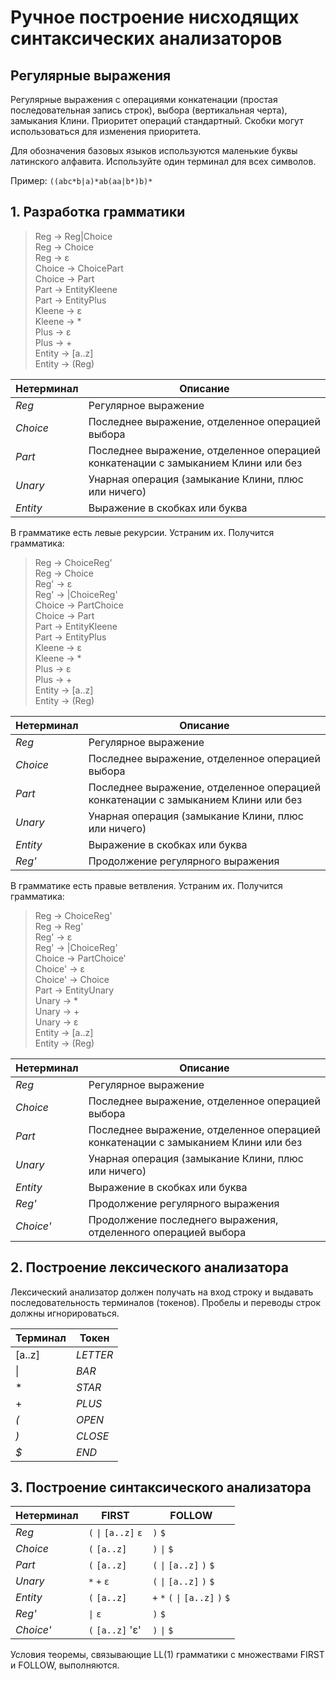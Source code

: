 # Ручное построение нисходящих синтаксических анализаторов

## Регулярные выражения

Регулярные выражения с операциями конкатенации (простая последовательная
запись строк), выбора (вертикальная черта), замыкания
Клини. Приоритет операций стандартный. Скобки могут использоваться
для изменения приоритета.

Для обозначения базовых языков используются маленькие буквы латинского
алфавита. Используйте один терминал для всех символов.

Пример: `((abc*b|a)*ab(aa|b*)b)*`

## 1. Разработка грамматики

> Reg -> Reg|Choice  
> Reg -> Choice  
> Reg -> ε  
> Choice -> ChoicePart  
> Choice -> Part  
> Part -> EntityKleene  
> Part -> EntityPlus  
> Kleene -> ε  
> Kleene -> *  
> Plus -> ε  
> Plus -> +  
> Entity -> [a..z]  
> Entity -> (Reg)  

Нетерминал | Описание
--- | ---
*Reg* | Регулярное выражение 
*Choice* | Последнее выражение, отделенное операцией выбора
*Part* | Последнее выражение, отделенное операцией конкатенации c замыканием Клини или без
*Unary* | Унарная операция (замыкание Клини, плюс или ничего)
*Entity* | Выражение в скобках или буква

В грамматике есть левые рекурсии. Устраним их. Получится грамматика:

> Reg -> ChoiceReg'  
> Reg -> Choice  
> Reg' -> ε  
> Reg' -> |ChoiceReg'  
> Choice -> PartChoice  
> Choice -> Part   
> Part -> EntityKleene  
> Part -> EntityPlus  
> Kleene -> ε  
> Kleene -> *  
> Plus -> ε  
> Plus -> +  
> Entity -> [a..z]  
> Entity -> (Reg)  

Нетерминал | Описание
--- | ---
*Reg* | Регулярное выражение 
*Choice* | Последнее выражение, отделенное операцией выбора
*Part* | Последнее выражение, отделенное операцией конкатенации c замыканием Клини или без
*Unary* | Унарная операция (замыкание Клини, плюс или ничего)
*Entity* | Выражение в скобках или буква
*Reg'* | Продолжение регулярного выражения 

В грамматике есть правые ветвления. Устраним их. Получится грамматика:

> Reg -> ChoiceReg'  
> Reg -> Reg'  
> Reg' -> ε  
> Reg' -> |ChoiceReg'  
> Choice -> PartChoice'  
> Choice' -> ε  
> Choice' -> Choice  
> Part -> EntityUnary  
> Unary -> *  
> Unary -> +  
> Unary -> ε   
> Entity -> [a..z]  
> Entity -> (Reg)  

Нетерминал | Описание
--- | ---
*Reg* | Регулярное выражение 
*Choice* | Последнее выражение, отделенное операцией выбора
*Part* | Последнее выражение, отделенное операцией конкатенации c замыканием Клини или без
*Unary* | Унарная операция (замыкание Клини, плюс или ничего)
*Entity* | Выражение в скобках или буква
*Reg'* | Продолжение регулярного выражения 
*Choice'* | Продолжение последнего выражения, отделенного операцией выбора

## 2. Построение лексического анализатора

Лексический анализатор должен получать на вход строку и выдавать
последовательность терминалов (токенов). Пробелы и переводы строк
должны игнорироваться.

Терминал | Токен
--- | ---
[a..z] | *LETTER*
&#124; | *BAR*
\* | *STAR*
\+ | *PLUS*
*(* | *OPEN*
*)* | *CLOSE*
*$* | *END*

## 3. Построение синтаксического анализатора

| Нетерминал | FIRST                 | FOLLOW                            |
| ---------- |---------------------- | --------------------------------- |
| *Reg*      | `(` `\|` `[a..z]` `ε` | `)` `$`                           |
| *Choice*   | `(` `[a..z]`          | `)` `\|` `$`                      |
| *Part*     | `(` `[a..z]`          | `(` `\|` `[a..z]` `)` `$`         |
| *Unary*    | `*` `+` `ε`           | `(` `\|` `[a..z]` `)` `$`         |
| *Entity*   | `(` `[a..z]`          | `+` `*` `(` `\|` `[a..z]` `)` `$` |
| *Reg'*     | `\|` `ε`              | `)` `$`                           |
| *Choice'*  | `(` `[a..z]` 'ε'      | `)` `\|` `$`                      |

Условия теоремы, связывающие LL(1) грамматики с множествами FIRST и FOLLOW, выполняются.